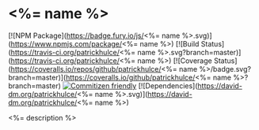 # <%= name %>
[![NPM Package](https://badge.fury.io/js/<%= name %>.svg)](https://www.npmjs.com/package/<%= name %>)
[![Build Status](https://travis-ci.org/patrickhulce/<%= name %>.svg?branch=master)](https://travis-ci.org/patrickhulce/<%= name %>)
[![Coverage Status](https://coveralls.io/repos/github/patrickhulce/<%= name %>/badge.svg?branch=master)](https://coveralls.io/github/patrickhulce/<%= name %>?branch=master)
[![Commitizen friendly](https://img.shields.io/badge/commitizen-friendly-brightgreen.svg)](http://commitizen.github.io/cz-cli/)
[![Dependencies](https://david-dm.org/patrickhulce/<%= name %>.svg)](https://david-dm.org/patrickhulce/<%= name %>)

<%= description %>
